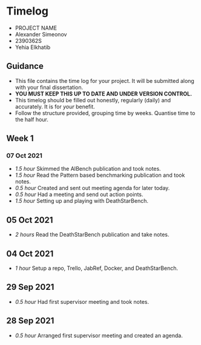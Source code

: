 # Timelog

* PROJECT NAME
* Alexander Simeonov
* 2390362S
* Yehia Elkhatib

## Guidance

* This file contains the time log for your project. It will be submitted along with your final dissertation.
* **YOU MUST KEEP THIS UP TO DATE AND UNDER VERSION CONTROL.**
* This timelog should be filled out honestly, regularly (daily) and accurately. It is for *your* benefit.
* Follow the structure provided, grouping time by weeks.  Quantise time to the half hour.

## Week 1

### 07 Oct 2021

* *1.5 hour* Skimmed the AIBench publication and took notes.
* *1.5 hour* Read the Pattern based benchmarking publication and took notes.
* *0.5 hour* Created and sent out meeting agenda for later today.
* *0.5 hour* Had a meeting and send out action points.
* *1.5 hour* Setting up and playing with DeathStarBench.

## 05 Oct 2021

* *2 hours* Read the DeathStarBench publication and take notes.

## 04 Oct 2021

* *1 hour* Setup a repo, Trello, JabRef, Docker, and DeathStarBench.

## 29 Sep 2021

* *0.5 hour* Had first supervisor meeting and took notes.

## 28 Sep 2021

* *0.5 hour* Arranged first supervisor meeting and created an agenda.